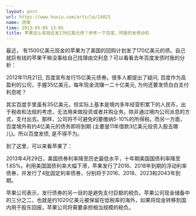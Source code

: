 ```yaml
---
layout: post
url: https://www.huxiu.com/article/14025
name: 虎嗅
time: 2013-05-05 13:05
title: 苹果这么有钱还发170亿美元债？参考一下百度、阿里的发债动机
---
```

最近， 有1500亿美元现金的苹果为了美国的回购计划发了170亿美元的债。自己就巨有钱的苹果干嘛没事给自己找理由交利息？可以看看去年百度发债时我的分析：

2012年11月21日, 百度宣布发行15亿美元债券。很多人都提出了疑问, 百度作为高盈利的公司，手握35亿美元，每年现金流赚一二十亿美元, 为何还要发债白白支付利息呢？

其实百度手里虽有35亿美元，但实际上基本是境内多年经营积累下的人民币，出于税收和法规的考虑，无法用来做投资或者并购业务。除非通过境内公司派息的方式，支付出去。那样，公司将不可避免的要缴纳5-10%的所得税。而另一方面，百度境外有约4亿美元的债务即将到期 (主要是11年借款3亿美元投资入股去哪儿)。所以百度发债, 是不得不为。

到了这里，可以来看苹果了：

2013年4月29日，美国债券利率降至历史最低水平，十年期美国国债利率降至1.65%。利用美国国债利率大幅下滑，苹果发行了2016、2018年到期的浮动利率债券，并发行了4批固定利率债券，分别将于2016、2018、2023和2043年到期。

苹果公司表示，发行债券的另一目的是避免支付巨额的税负。苹果公司现金储备中的三分之二，也就是约1020亿美元被保留在低税率的海外，如果将现金转移到国内用于股东回报，苹果公司将需要承担相当规模的税负。

